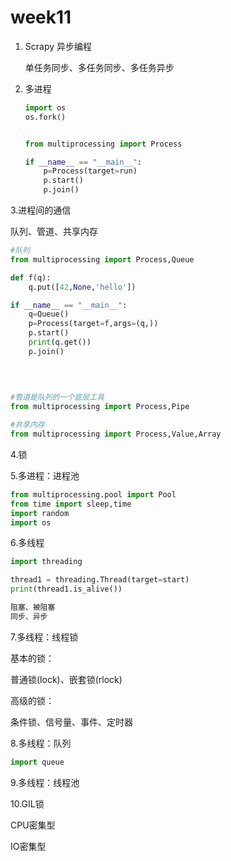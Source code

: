 # week11

1. Scrapy 异步编程

   单任务同步、多任务同步、多任务异步

   

2. 多进程

   ~~~python
   import os
   os.fork()
   
   
   from multiprocessing import Process
   
   if __name__ == "__main__":
       p=Process(target=run)
       p.start()
       p.join()
   
   ~~~

   

3.进程间的通信

队列、管道、共享内存

~~~python
#队列
from multiprocessing import Process,Queue

def f(q):
    q.put([42,None,'hello'])

if __name__ == "__main__":
    q=Queue()
    p=Process(target=f,args=(q,))
    p.start()
    print(q.get())
    p.join()

    
    
    
#管道是队列的一个底层工具
from multiprocessing import Process,Pipe

#共享内存
from multiprocessing import Process,Value,Array

~~~



4.锁

5.多进程：进程池

~~~python
from multiprocessing.pool import Pool
from time import sleep,time
import random
import os


~~~

6.多线程

~~~python
import threading

thread1 = threading.Thread(target=start)
print(thread1.is_alive())

阻塞、被阻塞
同步、异步
~~~

7.多线程：线程锁

基本的锁：

普通锁(lock)、嵌套锁(rlock)

高级的锁：

条件锁、信号量、事件、定时器



8.多线程：队列

~~~python
import queue

~~~



9.多线程：线程池

10.GIL锁

CPU密集型

IO密集型

